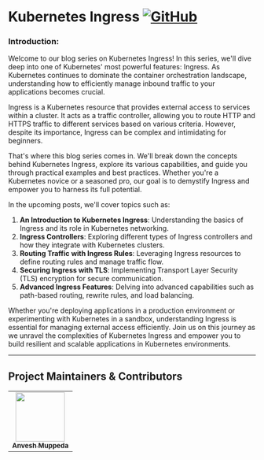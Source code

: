 # Kubernetes Ingress [![GitHub](https://img.shields.io/github/license/anveshmuppeda/kubernetes-ingress?color=blue)](https://github.com/anveshmuppeda/kubernetes-ingress/blob/main/LICENSE)

### Introduction:  

Welcome to our blog series on Kubernetes Ingress! In this series, we'll dive deep into one of Kubernetes' most powerful features: Ingress. As Kubernetes continues to dominate the container orchestration landscape, understanding how to efficiently manage inbound traffic to your applications becomes crucial.  

Ingress is a Kubernetes resource that provides external access to services within a cluster. It acts as a traffic controller, allowing you to route HTTP and HTTPS traffic to different services based on various criteria. However, despite its importance, Ingress can be complex and intimidating for beginners.  

That's where this blog series comes in. We'll break down the concepts behind Kubernetes Ingress, explore its various capabilities, and guide you through practical examples and best practices. Whether you're a Kubernetes novice or a seasoned pro, our goal is to demystify Ingress and empower you to harness its full potential.  

In the upcoming posts, we'll cover topics such as:  

1. **An Introduction to Kubernetes Ingress**: Understanding the basics of Ingress and its role in Kubernetes networking.  
2. **Ingress Controllers**: Exploring different types of Ingress controllers and how they integrate with Kubernetes clusters.   
3. **Routing Traffic with Ingress Rules**: Leveraging Ingress resources to define routing rules and manage traffic flow.  
4. **Securing Ingress with TLS**: Implementing Transport Layer Security (TLS) encryption for secure communication.  
5. **Advanced Ingress Features**: Delving into advanced capabilities such as path-based routing, rewrite rules, and load balancing.  

Whether you're deploying applications in a production environment or experimenting with Kubernetes in a sandbox, understanding Ingress is essential for managing external access efficiently. Join us on this journey as we unravel the complexities of Kubernetes Ingress and empower you to build resilient and scalable applications in Kubernetes environments.  

---  

## Project Maintainers & Contributors  
<table>
  <tr>
    <td align="center"><a href="https://anveshmuppeda.github.io/profile/"><img src="https://avatars.githubusercontent.com/u/115966808?v=4" width="100px;" alt=""/><br /><sub><b>Anvesh Muppeda</b></sub></a></td>
  </tr>
</table>  